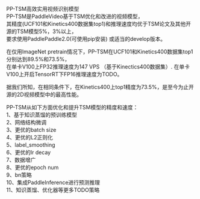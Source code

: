 PP-TSM高效实用视频识别模型  
PP-TSM是PaddleVideo基于TSM优化和改进的视频模型，  
其精度(UCF101和Kinetics400数据集top1)和推理速度均优于TSM论文及其他开源的TSM模型5%，3%以上，  
要求使用PaddlePaddle2.0(可使用pip安装) 或适当的develop版本。  

在仅用ImageNet pretrain情况下，PP-TSM在UCF101和Kinetics400数据集top1分别达到89.5%和73.5%，  
在单卡V100上FP32推理速度为147 VPS （基于Kinectics400数据集）.
在单卡V100上开启TensorRT下FP16推理速度为TODO。

据我们所知，在相同条件下，在Kinetics400上top1精度为73.5%，是至今为止开源的2D视频模型中的最高性能。  

PP-TSM从如下方面优化和提升TSM模型的精度和速度：  
1、基于知识蒸馏的预训练模型  
2、网络结构微调  
3、更优的batch size  
4、更优的L2正则化  
5、label_smoothing  
6、更优的lr decay  
7、数据增广  
8、更优的epoch num  
9、bn策略  
10、集成PaddleInference进行预测推理  
11、知识蒸馏、优化器等更多TODO策略  
